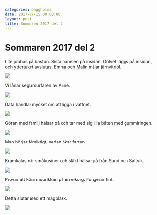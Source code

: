 ```yaml
---
categories: baggholma
date: 2017-07-15 00:00:00
layout: post
title: Sommaren 2017 del 2
---
```


# Sommaren 2017 del 2


Lite jobbas på bastun. Sista panelen på insidan. Golvet läggs på insidan, och yttertaket avslutas. Emma och Malin målar järnvitriol.

![](/assets/164601979261_0.jpg)

Vi lånar seglarsurfaren av Anne. 

![](/assets/164601979261_1.jpg)

Data handlar mycket om att ligga i vattnet.

![](/assets/164601979261_2.jpg)

Göran med familj hälsar på och tar med sig lilla båten med gummiringen.

![](/assets/164601979261_3.jpg)

Man börjar försiktigt, sedan ökar farten.

![](/assets/164601979261_4.jpg)

Kramkalas när småkusiner och släkt hälsar på från Sund och Saltvik.

![](/assets/164601979261_5.jpg)

Provar att köra muurikkan på en elkorg. Fungerar fint.

![](/assets/164601979261_6.jpg)

Detta slutar med ett magplask.

![](/assets/164601979261_7.jpg)